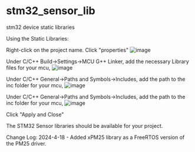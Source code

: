 # stm32_sensor_lib
 stm32 device static  libraries

Using the Static Libraries:

Right-click on the project name. Click "properties"
![image](https://github.com/cgriffis46/stm32_sensor_lib/assets/78368880/ff64dc42-cfe8-427c-8b1d-a041d2bdf2dd)

Under C/C++ Build->Settings->MCU G++ Linker, add the necessary Library files for your mcu,
![image](https://github.com/cgriffis46/stm32_sensor_lib/assets/78368880/007fc409-5ffc-40da-8267-08612be96abe)

Under C/C++ General->Paths and Symbols->Includes, add the path to the inc folder for your mcu, 
![image](https://github.com/cgriffis46/stm32_sensor_lib/assets/78368880/f1dba039-31b9-40e9-b96f-55420158c113)

Under C/C++ General->Paths and Symbols->Includes, add the path to the inc folder for your mcu,
![image](https://github.com/cgriffis46/stm32_sensor_lib/assets/78368880/4aa44f59-a1cf-4489-b460-c88111d96059)

Click "Apply and Close"

The STM32 Sensor libraries should be available for your project.

Change Log:
	2024-4-18 - Added xPM25 library as a FreeRTOS version of the PM25 driver. 